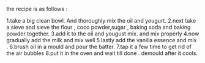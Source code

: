 the recipe is as follows :

1.take a big clean bowl. And thoroughly mix the oil and yougurt.
2.next take a sieve and sieve the flour , coco powder,sugar , baking soda and baking powder together.
3.add it to the oil and yougust mix. and mix properly
4.now gradually add the milk and mix well
5.lastly add the vanilla essence and mix .
6.brush oil in a mould and pour the batter.
7.tap it a few time to get rid of the air bubbles 
8.put it in the oven and wait till done .
demould after it cools.
